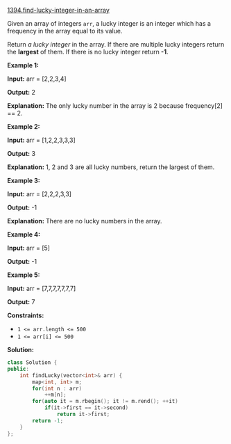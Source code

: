 [1394.find-lucky-integer-in-an-array](https://leetcode.com/problems/find-lucky-integer-in-an-array/)  

Given an array of integers `arr`, a lucky integer is an integer which has a frequency in the array equal to its value.

Return _a lucky integer_ in the array. If there are multiple lucky integers return the **largest** of them. If there is no lucky integer return **\-1**.

**Example 1:**

  
**Input:** arr = \[2,2,3,4\]
  
**Output:** 2
  
**Explanation:** The only lucky number in the array is 2 because frequency\[2\] == 2.
  

**Example 2:**

  
**Input:** arr = \[1,2,2,3,3,3\]
  
**Output:** 3
  
**Explanation:** 1, 2 and 3 are all lucky numbers, return the largest of them.
  

**Example 3:**

  
**Input:** arr = \[2,2,2,3,3\]
  
**Output:** -1
  
**Explanation:** There are no lucky numbers in the array.
  

**Example 4:**

  
**Input:** arr = \[5\]
  
**Output:** -1
  

**Example 5:**

  
**Input:** arr = \[7,7,7,7,7,7,7\]
  
**Output:** 7
  

**Constraints:**

*   `1 <= arr.length <= 500`
*   `1 <= arr[i] <= 500`  



**Solution:**  

```cpp
class Solution {
public:
    int findLucky(vector<int>& arr) {
        map<int, int> m;
        for(int n : arr)
            ++m[n];
        for(auto it = m.rbegin(); it != m.rend(); ++it)
            if(it->first == it->second)
                return it->first;
        return -1;
    }
};
```
      